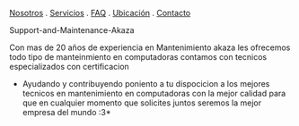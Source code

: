[Nosotros](./nosotros.md) . [Servicios](./servicios.md) . [FAQ](FAQ.md) . [Ubicación](ubicacion.md) . [Contacto](./contacto.md)

Support-and-Maintenance-Akaza

Con mas de 20 años de experiencia en Mantenimiento akaza les ofrecemos todo tipo de manteinmiento en computadoras
contamos con tecnicos especializados con certificacion 

* Ayudando y contribuyendo poniento a tu dispocicion a los mejores tecnicos en mantenimiento en computadoras con la mejor calidad
 para que en cualquier momento que solicites juntos seremos la mejor empresa del mundo :3*

